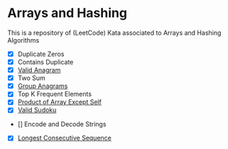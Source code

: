 # Arrays and Hashing

This is a repository of (LeetCode) Kata associated to Arrays and Hashing Algorithms

- [x] Duplicate Zeros
- [x] Contains Duplicate
- [x] [Valid Anagram](https://leetcode.com/problems/valid-anagram/)
- [x] Two Sum
- [x] [Group Anagrams](https://leetcode.com/problems/group-anagrams/)
- [x] Top K Frequent Elements
- [x] [Product of Array Except Self](https://leetcode.com/problems/product-of-array-except-self/)
- [x] [Valid Sudoku](https://leetcode.com/problems/valid-sudoku/)
- [] Encode and Decode Strings
- [x] [Longest Consecutive Sequence](https://leetcode.com/problems/longest-consecutive-sequence/)
